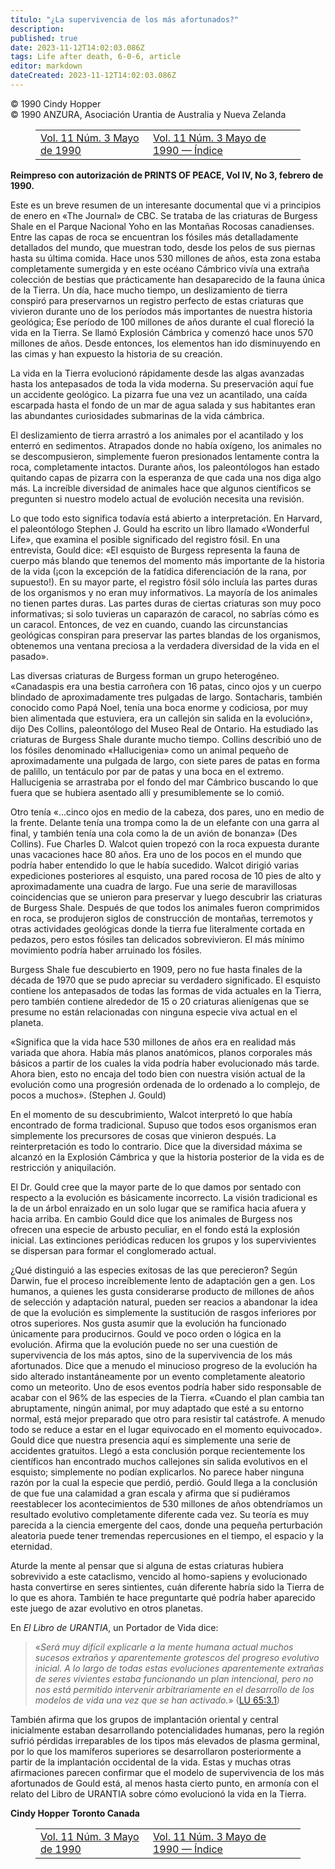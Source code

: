 ```yaml
---
título: "¿La supervivencia de los más afortunados?"
description: 
published: true
date: 2023-11-12T14:02:03.086Z
tags: Life after death, 6-0-6, article
editor: markdown
dateCreated: 2023-11-12T14:02:03.086Z
---
```


<p class="v-card v-sheet theme--light grey lighten-3 px-2 py-1">© 1990 Cindy Hopper<br>© 1990 ANZURA, Asociación Urantia de Australia y Nueva Zelanda</p>
<figure class="table chapter-navigator">
  <table>
    <tbody>
      <tr>
        <td>
        <a href="/es/article/606/Vol11_3">
          <span class="mdi mdi-arrow-left-drop-circle"></span><span class="pl-2">Vol. 11 Núm. 3 Mayo de 1990</span>
        </a>
        </td>
        <td>
        <a href="/es/index/articles_606#vol-11-núm-3-mayo-de-1990">
          <span class="mdi mdi-book-open-variant"></span><span class="pl-2">Vol. 11 Núm. 3 Mayo de 1990 — Índice</span>
        </a>
        </td>
        <td>
        </td>
      </tr>
    </tbody>
  </table>
</figure>



**Reimpreso con autorización de PRINTS OF PEACE, Vol IV, No 3, febrero de 1990.**

Este es un breve resumen de un interesante documental que vi a principios de enero en «The Journal» de CBC. Se trataba de las criaturas de Burgess Shale en el Parque Nacional Yoho en las Montañas Rocosas canadienses. Entre las capas de roca se encuentran los fósiles más detalladamente detallados del mundo, que muestran todo, desde los pelos de sus piernas hasta su última comida. Hace unos 530 millones de años, esta zona estaba completamente sumergida y en este océano Cámbrico vivía una extraña colección de bestias que prácticamente han desaparecido de la fauna única de la Tierra. Un día, hace mucho tiempo, un deslizamiento de tierra conspiró para preservarnos un registro perfecto de estas criaturas que vivieron durante uno de los períodos más importantes de nuestra historia geológica; Ese período de 100 millones de años durante el cual floreció la vida en la Tierra. Se llamó Explosión Cámbrica y comenzó hace unos 570 millones de años. Desde entonces, los elementos han ido disminuyendo en las cimas y han expuesto la historia de su creación.

La vida en la Tierra evolucionó rápidamente desde las algas avanzadas hasta los antepasados de toda la vida moderna. Su preservación aquí fue un accidente geológico. La pizarra fue una vez un acantilado, una caída escarpada hasta el fondo de un mar de agua salada y sus habitantes eran las abundantes curiosidades submarinas de la vida cámbrica.

El deslizamiento de tierra arrastró a los animales por el acantilado y los enterró en sedimentos. Atrapados donde no había oxígeno, los animales no se descompusieron, simplemente fueron presionados lentamente contra la roca, completamente intactos. Durante años, los paleontólogos han estado quitando capas de pizarra con la esperanza de que cada una nos diga algo más. La increíble diversidad de animales hace que algunos científicos se pregunten si nuestro modelo actual de evolución necesita una revisión.

Lo que todo esto significa todavía está abierto a interpretación. En Harvard, el paleontólogo Stephen J. Gould ha escrito un libro llamado «Wonderful Life», que examina el posible significado del registro fósil. En una entrevista, Gould dice: «El esquisto de Burgess representa la fauna de cuerpo más blando que tenemos del momento más importante de la historia de la vida (¡con la excepción de la fatídica diferenciación de la rana, por supuesto!). En su mayor parte, el registro fósil sólo incluía las partes duras de los organismos y no eran muy informativos. La mayoría de los animales no tienen partes duras. Las partes duras de ciertas criaturas son muy poco informativas; si solo tuvieras un caparazón de caracol, no sabrías cómo es un caracol. Entonces, de vez en cuando, cuando las circunstancias geológicas conspiran para preservar las partes blandas de los organismos, obtenemos una ventana preciosa a la verdadera diversidad de la vida en el pasado».

Las diversas criaturas de Burgess forman un grupo heterogéneo. «Canadaspis era una bestia carroñera con 16 patas, cinco ojos y un cuerpo blindado de aproximadamente tres pulgadas de largo. Sontacharis, también conocido como Papá Noel, tenía una boca enorme y codiciosa, por muy bien alimentada que estuviera, era un callejón sin salida en la evolución», dijo Des Collins, paleontólogo del Museo Real de Ontario. Ha estudiado las criaturas de Burgess Shale durante mucho tiempo. Collins describió uno de los fósiles denominado «Hallucigenia» como un animal pequeño de aproximadamente una pulgada de largo, con siete pares de patas en forma de palillo, un tentáculo por par de patas y una boca en el extremo. Hallucigenia se arrastraba por el fondo del mar Cámbrico buscando lo que fuera que se hubiera asentado allí y presumiblemente se lo comió.

Otro tenía «...cinco ojos en medio de la cabeza, dos pares, uno en medio de la frente. Delante tenía una trompa como la de un elefante con una garra al final, y también tenía una cola como la de un avión de bonanza» (Des Collins). Fue Charles D. Walcot quien tropezó con la roca expuesta durante unas vacaciones hace 80 años. Era uno de los pocos en el mundo que podría haber entendido lo que le había sucedido. Walcot dirigió varias expediciones posteriores al esquisto, una pared rocosa de 10 pies de alto y aproximadamente una cuadra de largo. Fue una serie de maravillosas coincidencias que se unieron para preservar y luego descubrir las criaturas de Burgess Shale. Después de que todos los animales fueron comprimidos en roca, se produjeron siglos de construcción de montañas, terremotos y otras actividades geológicas donde la tierra fue literalmente cortada en pedazos, pero estos fósiles tan delicados sobrevivieron. El más mínimo movimiento podría haber arruinado los fósiles.

Burgess Shale fue descubierto en 1909, pero no fue hasta finales de la década de 1970 que se pudo apreciar su verdadero significado. El esquisto contiene los antepasados de todas las formas de vida actuales en la Tierra, pero también contiene alrededor de 15 o 20 criaturas alienígenas que se presume no están relacionadas con ninguna especie viva actual en el planeta.

«Significa que la vida hace 530 millones de años era en realidad más variada que ahora. Había más planos anatómicos, planos corporales más básicos a partir de los cuales la vida podría haber evolucionado más tarde. Ahora bien, esto no encaja del todo bien con nuestra visión actual de la evolución como una progresión ordenada de lo ordenado a lo complejo, de pocos a muchos». (Stephen J. Gould)

En el momento de su descubrimiento, Walcot interpretó lo que había encontrado de forma tradicional. Supuso que todos esos organismos eran simplemente los precursores de cosas que vinieron después. La reinterpretación es todo lo contrario. Dice que la diversidad máxima se alcanzó en la Explosión Cámbrica y que la historia posterior de la vida es de restricción y aniquilación.

El Dr. Gould cree que la mayor parte de lo que damos por sentado con respecto a la evolución es básicamente incorrecto. La visión tradicional es la de un árbol enraizado en un solo lugar que se ramifica hacia afuera y hacia arriba. En cambio Gould dice que los animales de Burgess nos ofrecen una especie de arbusto peculiar, en el fondo está la explosión inicial. Las extinciones periódicas reducen los grupos y los supervivientes se dispersan para formar el conglomerado actual.

¿Qué distinguió a las especies exitosas de las que perecieron? Según Darwin, fue el proceso increíblemente lento de adaptación gen a gen. Los humanos, a quienes les gusta considerarse producto de millones de años de selección y adaptación natural, pueden ser reacios a abandonar la idea de que la evolución es simplemente la sustitución de rasgos inferiores por otros superiores. Nos gusta asumir que la evolución ha funcionado únicamente para producirnos. Gould ve poco orden o lógica en la evolución. Afirma que la evolución puede no ser una cuestión de supervivencia de los más aptos, sino de la supervivencia de los más afortunados. Dice que a menudo el minucioso progreso de la evolución ha sido alterado instantáneamente por un evento completamente aleatorio como un meteorito. Uno de esos eventos podría haber sido responsable de acabar con el 96% de las especies de la Tierra. «Cuando el plan cambia tan abruptamente, ningún animal, por muy adaptado que esté a su entorno normal, está mejor preparado que otro para resistir tal catástrofe. A menudo todo se reduce a estar en el lugar equivocado en el momento equivocado». Gould dice que nuestra presencia aquí es simplemente una serie de accidentes gratuitos. Llegó a esta conclusión porque recientemente los científicos han encontrado muchos callejones sin salida evolutivos en el esquisto; simplemente no podían explicarlos. No parece haber ninguna razón por la cual la especie que perdió, perdió. Gould llega a la conclusión de que fue una calamidad a gran escala y afirma que si pudiéramos reestablecer los acontecimientos de 530 millones de años obtendríamos un resultado evolutivo completamente diferente cada vez. Su teoría es muy parecida a la ciencia emergente del caos, donde una pequeña perturbación aleatoria puede tener tremendas repercusiones en el tiempo, el espacio y la eternidad.

Aturde la mente al pensar que si alguna de estas criaturas hubiera sobrevivido a este cataclismo, vencido al homo-sapiens y evolucionado hasta convertirse en seres sintientes, cuán diferente habría sido la Tierra de lo que es ahora. También te hace preguntarte qué podría haber aparecido este juego de azar evolutivo en otros planetas.

En _El Libro de URANTIA_, un Portador de Vida dice:

> «_Será muy difícil explicarle a la mente humana actual muchos sucesos extraños y aparentemente grotescos del progreso evolutivo inicial. A lo largo de todas estas evoluciones aparentemente extrañas de seres vivientes estaba funcionando un plan intencional, pero no nos está permitido intervenir arbitrariamente en el desarrollo de los modelos de vida una vez que se han activado._» (<a id="a62_385"></a>[LU 65:3.1](/es/The_Urantia_Book/65#p3_1))

También afirma que los grupos de implantación oriental y central inicialmente estaban desarrollando potencialidades humanas, pero la región sufrió pérdidas irreparables de los tipos más elevados de plasma germinal, por lo que los mamíferos superiores se desarrollaron posteriormente a partir de la implantación occidental de la vida. Estas y muchas otras afirmaciones parecen confirmar que el modelo de supervivencia de los más afortunados de Gould está, al menos hasta cierto punto, en armonía con el relato del Libro de URANTIA sobre cómo evolucionó la vida en la Tierra.

**Cindy Hopper**
**Toronto Canada**



<figure class="table chapter-navigator">
  <table>
    <tbody>
      <tr>
        <td>
        <a href="/es/article/606/Vol11_3">
          <span class="mdi mdi-arrow-left-drop-circle"></span><span class="pl-2">Vol. 11 Núm. 3 Mayo de 1990</span>
        </a>
        </td>
        <td>
        <a href="/es/index/articles_606#vol-11-núm-3-mayo-de-1990">
          <span class="mdi mdi-book-open-variant"></span><span class="pl-2">Vol. 11 Núm. 3 Mayo de 1990 — Índice</span>
        </a>
        </td>
        <td>
        </td>
      </tr>
    </tbody>
  </table>
</figure>
